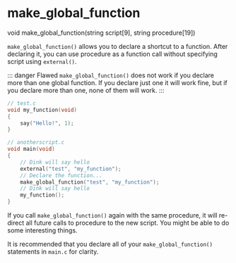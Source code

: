 # make_global_function

<Prototype>void make_global_function(string script[9], string procedure[19])</Prototype>

`make_global_function()` allows you to declare a shortcut to a function. After declaring it, you can use procedure as a function call without specifying script using `external()`.

::: danger Flawed
`make_global_function()` does not work if you declare more than one global function. If you declare just one it will work fine, but if you declare more than one, none of them will work.
:::

```c
// test.c
void my_function(void)
{
    say("Hello!", 1);
}

// anotherscript.c
void main(void)
{
    // Dink will say hello
    external("test", "my_function");
    // Declare the function...
    make_global_function("test", "my_function");
    // Dink will say hello
    my_function();
}
```

If you call `make_global_function()` again with the same procedure, it will re-direct all future calls to procedure to the new script. You might be able to do some interesting things.

It is recommended that you declare all of your `make_global_function()` statements in `main.c` for clarity.
